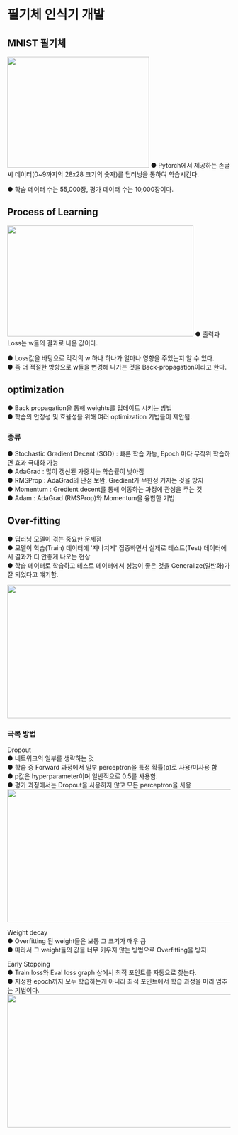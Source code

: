 # 필기체 인식기 개발
## MNIST 필기체
<img src="https://user-images.githubusercontent.com/98728682/152273731-742e6898-2efe-40fa-b434-e46d605b10e7.png" width="320" height="250">  
● Pytorch에서 제공하는 손글씨 데이터(0~9까지의 28x28 크기의 숫자)를 딥러닝을 통하여 학습시킨다.  

● 학습 데이터 수는 55,000장, 평가 데이터 수는 10,000장이다.
## Process of Learning
<img src="https://user-images.githubusercontent.com/98728682/152274850-c6958ff9-f7cf-4b14-9252-0b0597d10f4b.png" width="420" height="250">  
● 출력과 Loss는 w들의 결과로 나온 값이다.  

● Loss값을 바탕으로 각각의 w 하나 하나가 얼마나 영향을 주었는지 알 수 있다.  
● 좀 더 적절한 방향으로 w들을 변경해 나가는 것을 Back-propagation이라고 한다. 

## optimization
● Back propagation을 통해 weights를 업데이트 시키는 방법  
● 학습의 안정성 및 효율성을 위해 여러 optimization 기법들이 제안됨.  
### 종류
● Stochastic Gradient Decent (SGD) : 빠른 학습 가능, Epoch 마다 무작위 학습하면 효과 극대화 가능  
● AdaGrad : 많이 갱신된 가중치는 학습률이 낮아짐  
● RMSProp : AdaGrad의 단점 보완, Gredient가 무한정 커지는 것을 방지  
● Momentum  : Gredient decent를 통해 이동하는 과정에 관성을 주는 것  
● Adam : AdaGrad (RMSProp)와 Momentum을 융합한 기법
## Over-fitting
● 딥러닝 모델이 겪는 중요한 문제점  
● 모델이 학습(Train) 데이터에 '지나치게' 집중하면서 실제로 테스트(Test) 데이터에서 결과가 더 안좋게 나오는 현상  
● 학습 데이터로 학습하고 테스트 데이터에서 성능이 좋은 것을 Generalize(일반화)가 잘 되었다고 얘기함.  

<img src="https://user-images.githubusercontent.com/98728682/152298306-7226ad2f-6bf3-4e66-95f8-a7c93872bc1e.png" width="550" height="300">  

### 극복 방법  

Dropout  
● 네트워크의 일부를 생략하는 것  
● 학습 중 Forward 과정에서 일부 perceptron을 특정 확률(p)로 사용/미사용 함  
● p값은 hyperparameter이며 일반적으로 0.5를 사용함.  
● 평가 과정에서는 Dropout을 사용하지 않고 모든 perceptron을 사용  
<img src="https://user-images.githubusercontent.com/98728682/152300682-5328fdfa-8d2e-406c-a96b-e25ea4b9b21a.png" width="550" height="300">  

Weight decay  
● Overfitting 된 weight들은 보통 그 크기가 매우 큼  
● 따라서 그 weight들의 값을 너무 키우지 않는 방법으로 Overfitting을 방지  

Early Stopping  
● Train loss와 Eval loss graph 상에서 최적 포인트를 자동으로 찾는다.  
● 지정한 epoch까지 모두 학습하는게 아니라 최적 포인트에서 학습 과정을 미리 멈추는 기법이다.  
<img src="https://user-images.githubusercontent.com/98728682/152306974-c0e2146a-3d20-4efa-85b0-7f97a5066c17.png" width="550" height="300">

